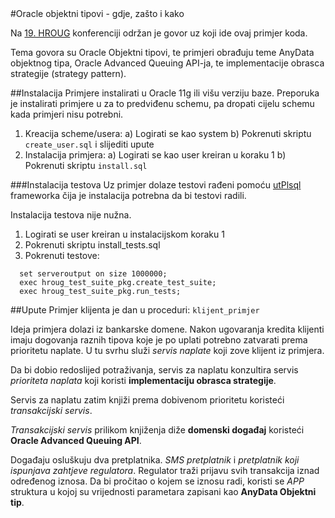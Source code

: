  <meta charset="UTF-8"> 
#Oracle objektni tipovi - gdje, zašto i kako

Na [19. HROUG](http://www.hroug.hr/) konferenciji održan je govor uz koji ide ovaj primjer koda. 

Tema govora su Oracle Objektni tipovi, te primjeri obrađuju teme AnyData objektnog tipa, Oracle Advanced Queuing API-ja, te implementacije obrasca strategije (strategy pattern).

##Instalacija
Primjere instalirati u Oracle 11g ili višu verziju baze.
Preporuka je instalirati primjere u za to predviđenu schemu, pa dropati cijelu schemu kada primjeri nisu potrebni.

1. Kreacija scheme/usera:
  a) Logirati se kao system
  b) Pokrenuti skriptu `create_user.sql` i slijediti upute
2. Instalacija primjera:
  a) Logirati se kao user kreiran u koraku 1
  b) Pokrenuti skriptu `install.sql`

###Instalacija testova
Uz primjer dolaze testovi rađeni pomoću [utPlsql](http://sourceforge.net/projects/utplsql/files/) frameworka čija je instalacija potrebna da bi testovi radili.

Instalacija testova nije nužna.

1. Logirati se user kreiran u instalacijskom koraku 1
2. Pokrenuti skriptu install_tests.sql
3. Pokrenuti testove:
```
  set serveroutput on size 1000000;
  exec hroug_test_suite_pkg.create_test_suite;
  exec hroug_test_suite_pkg.run_tests;
```

##Upute
Primjer klijenta je dan u proceduri: `klijent_primjer`

Ideja primjera dolazi iz bankarske domene. Nakon ugovaranja kredita klijenti imaju dogovanja raznih tipova koje je po uplati potrebno zatvarati prema prioritetu naplate.
U tu svrhu služi *servis naplate* koji zove klijent iz primjera.

Da bi dobio redoslijed potraživanja, servis za naplatu konzultira servis *prioriteta naplata* koji koristi **implementaciju obrasca strategije**.

Servis za naplatu zatim knjiži prema dobivenom prioritetu koristeći *transakcijski servis*.

*Transakcijski servis* prilikom knjiženja diže **domenski događaj** koristeći **Oracle Advanced Queuing API**.

Događaju osluškuju dva pretplatnika. *SMS pretplatnik* i *pretplatnik koji ispunjava zahtjeve regulatora*. Regulator traži prijavu svih transakcija iznad određenog iznosa. Da bi pročitao o kojem se iznosu radi, koristi se *APP* struktura u kojoj su vrijednosti parametara zapisani kao **AnyData Objektni tip**.
